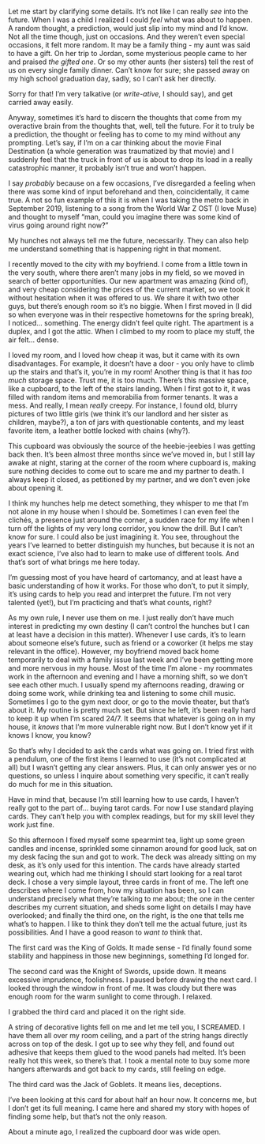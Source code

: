 Let me start by clarifying some details. It’s not like I can really *see* into the future. When I was a child I realized I could *feel* what was about to happen. A random thought, a prediction, would just slip into my mind and I’d know. Not all the time though, just on occasions. And they weren’t even special occasions, it felt more random. It may be a family thing - my aunt was said to have a gift. On her trip to Jordan, some mysterious people came to her and praised *the gifted one*. Or so my other aunts (her sisters) tell the rest of us on every single family dinner. Can’t know for sure; she passed away on my high school graduation day, sadly, so I can’t ask her directly. 

Sorry for that! I’m very talkative (or *write-ative*, I should say), and get carried away easily. 

Anyway, sometimes it’s hard to discern the thoughts that come from my overactive brain from the thoughts that, well, tell the future. For it to truly be a prediction, the thought or feeling has to come to my mind without any prompting. Let’s say, if I’m on a car thinking about the movie Final Destination (a whole generation was traumatized by that movie) and I suddenly feel that the truck in front of us is about to drop its load in a really catastrophic manner, it probably isn’t true and won’t happen.

I say *probably* because on a few occasions, I’ve disregarded a feeling when there was some kind of input beforehand and then, coincidentally, it came true. A not so fun example of this it is when I was taking the metro back in September 2019, listening to a song from the World War Z OST (I love Muse) and thought to myself “man, could you imagine there was some kind of virus going around right now?”

My hunches not always tell me the future, necessarily. They can also help me understand something that is happening right in that moment.

I recently moved to the city with my boyfriend. I come from a little town in the very south, where there aren’t many jobs in my field, so we moved in search of better opportunities. Our new apartment was amazing (kind of), and very cheap considering the prices of the current market, so we took it without hesitation when it was offered to us. We share it with two other guys, but there’s enough room so it’s no biggie. When I first moved in (I did so when everyone was in their respective hometowns for the spring break), I noticed… something. The energy didn’t feel quite right. The apartment is a duplex, and I got the attic. When I climbed to my room to place my stuff, the air felt… dense. 

I loved my room, and I loved how cheap it was, but it came with its own disadvantages. For example, it doesn’t have a door - you only have to climb up the stairs and that’s it, you’re in my room! Another thing is that it has *too much* storage space. Trust me, it is too much. There’s this massive space, like a cupboard, to the left of the stairs landing. When I first got to it, it was filled with random items and memorabilia from former tenants. It was a mess. And really, I mean *really* creepy. For instance, I found old, blurry pictures of two little girls (we think it’s our landlord and her sister as children, maybe?), a ton of jars with questionable contents, and my least favorite item, a leather bottle locked with chains (why?).

This cupboard was obviously the source of the heebie-jeebies I was getting back then. It’s been almost three months since we’ve moved in, but I still lay awake at night, staring at the corner of the room where cupboard is, making sure nothing decides to come out to scare me and my partner to death. I always keep it closed, as petitioned by my partner, and we don’t even joke about opening it.

I think my hunches help me detect something, they whisper to me that I’m not alone in my house when I should be. Sometimes I can even feel the clichés, a presence just around the corner, a sudden race for my life when I turn off the lights of my very long corridor, you know the drill. But I can’t know for sure. I could also be just imagining it. You see, throughout the years I’ve learned to better distinguish my hunches, but because it is not an exact science, I’ve also had to learn to make use of different tools. And that’s sort of what brings me here today.

I’m guessing most of you have heard of cartomancy, and at least have a basic understanding of how it works. For those who don’t, to put it simply, it’s using cards to help you read and interpret the future. I’m not very talented (yet!), but I’m practicing and that’s what counts, right?

As my own rule, I never use them on me. I just really don’t have much interest in predicting my own destiny (I can’t control the hunches but I can at least have a decision in this matter). Whenever I use cards, it’s to learn about someone else’s future, such as friend or a coworker (it helps me stay relevant in the office). However, my boyfriend moved back home temporarily to deal with a family issue last week and I’ve been getting more and more nervous in my house. Most of the time I’m alone - my roommates work in the afternoon and evening and I have a morning shift, so we don’t see each other much. I usually spend my afternoons reading, drawing or doing some work, while drinking tea and listening to some chill music. Sometimes I go to the gym next door, or go to the movie theater, but that’s about it. My routine is pretty much set. But since he left, it’s been really hard to keep it up when I’m scared 24/7. It seems that whatever is going on in my house, it *knows* that I’m more vulnerable right now. But I don’t know yet if it knows I know, you know?

So that’s why I decided to ask the cards what was going on. I tried first with a pendulum, one of the first items I learned to use (it’s not complicated at all) but I wasn’t getting any clear answers. Plus, it can only answer yes or no questions, so unless I inquire about something very specific, it can’t really do much for me in this situation. 

Have in mind that, because I’m still learning how to use cards, I haven’t really got to the part of… buying tarot cards. For now I use standard playing cards. They can’t help you with complex readings, but for my skill level they work just fine. 

So this afternoon I fixed myself some spearmint tea, light up some green candles and incense, sprinkled some cinnamon around for good luck, sat on my desk facing the sun and got to work. The deck was already sitting on my desk, as it’s only used for this intention. The cards have already started wearing out, which had me thinking I should start looking for a real tarot deck. I chose a very simple layout, three cards in front of me. The left one describes where I come from, how my situation has been, so I can understand precisely what they’re talking to me about; the one in the center describes my current situation, and sheds some light on details I may have overlooked; and finally the third one, on the right, is the one that tells me what’s to happen. I like to think they don’t tell me the actual future, just its possibilities. And I have a good reason to *want to* think that. 

The first card was the King of Golds. It made sense - I’d finally found some stability and happiness in those new beginnings, something I’d longed for. 

The second card was the Knight of Swords, upside down. It means excessive imprudence, foolishness. I paused before drawing the next card. I looked through the window in front of me. It was cloudy but there was enough room for the warm sunlight to come through. I relaxed. 

I grabbed the third card and placed it on the right side. 

A string of decorative lights fell on me and let me tell you, I SCREAMED. I have them all over my room ceiling, and a part of the string hangs directly across on top of the desk. I got up to see why they fell, and found out adhesive that keeps them glued to the wood panels had melted. It’s been really hot this week, so there’s that. I took a mental note to buy some more hangers afterwards and got back to my cards, still feeling on edge.

The third card was the Jack of Goblets. It means lies, deceptions. 

I’ve been looking at this card for about half an hour now. It concerns me, but I don’t get its full meaning. I came here and shared my story with hopes of finding some help, but that’s not the only reason. 

About a minute ago, I realized the cupboard door was wide open.